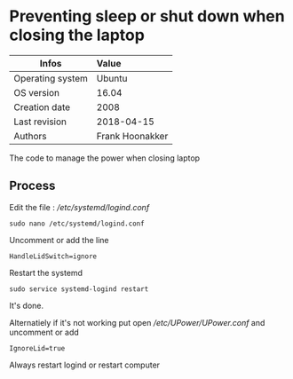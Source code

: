 # Preventing sleep or shut down when closing the laptop

| Infos           | Value          |
| ----------------|:---------      |
| Operating system| Ubuntu         |
| OS version      | 16.04          |
| Creation date   | 2008           |
| Last revision   | 2018-04-15     |
| Authors         | Frank Hoonakker|

The code to manage the power when closing laptop

## Process

Edit the file : */etc/systemd/logind.conf*

```
sudo nano /etc/systemd/logind.conf
```

Uncomment or add the line

```
HandleLidSwitch=ignore
```

Restart the systemd

```
sudo service systemd-logind restart
```

 It's done.

 Alternatiely if it's not working put  open */etc/UPower/UPower.conf* and uncomment or add

 ```
 IgnoreLid=true
 ```

 Always restart logind or restart computer
